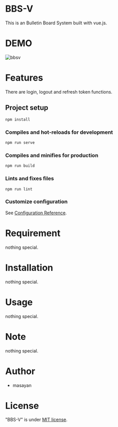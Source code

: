 # BBS-V

This is an Bulletin Board System built with vue.js. 

# DEMO

![bbsv](https://user-images.githubusercontent.com/52165889/82617084-f2c72e80-9c09-11ea-8fa1-e1caddec1b66.gif)

# Features

There are login, logout and refresh token functions.

## Project setup
```
npm install
```

### Compiles and hot-reloads for development
```
npm run serve
```

### Compiles and minifies for production
```
npm run build
```

### Lints and fixes files
```
npm run lint
```

### Customize configuration
See [Configuration Reference](https://cli.vuejs.org/config/).

# Requirement

nothing special.

# Installation

nothing special.

# Usage

nothing special.

# Note

nothing special.

# Author

- masayan

# License

"BBS-V" is under [MIT license](https://en.wikipedia.org/wiki/MIT_License).

